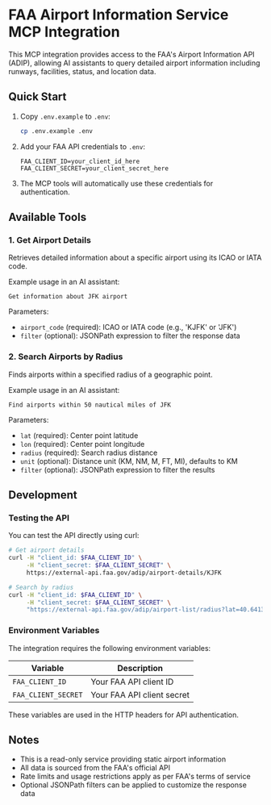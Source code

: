 # FAA Airport Information Service MCP Integration

This MCP integration provides access to the FAA's Airport Information API (ADIP), allowing AI assistants to query detailed airport information including runways, facilities, status, and location data.

## Quick Start

1. Copy `.env.example` to `.env`:
   ```bash
   cp .env.example .env
   ```

2. Add your FAA API credentials to `.env`:
   ```
   FAA_CLIENT_ID=your_client_id_here
   FAA_CLIENT_SECRET=your_client_secret_here
   ```

3. The MCP tools will automatically use these credentials for authentication.

## Available Tools

### 1. Get Airport Details
Retrieves detailed information about a specific airport using its ICAO or IATA code.

Example usage in an AI assistant:
```
Get information about JFK airport
```

Parameters:
- `airport_code` (required): ICAO or IATA code (e.g., 'KJFK' or 'JFK')
- `filter` (optional): JSONPath expression to filter the response data

### 2. Search Airports by Radius
Finds airports within a specified radius of a geographic point.

Example usage in an AI assistant:
```
Find airports within 50 nautical miles of JFK
```

Parameters:
- `lat` (required): Center point latitude
- `lon` (required): Center point longitude
- `radius` (required): Search radius distance
- `unit` (optional): Distance unit (KM, NM, M, FT, MI), defaults to KM
- `filter` (optional): JSONPath expression to filter the results

## Development

### Testing the API

You can test the API directly using curl:

```bash
# Get airport details
curl -H "client_id: $FAA_CLIENT_ID" \
     -H "client_secret: $FAA_CLIENT_SECRET" \
     https://external-api.faa.gov/adip/airport-details/KJFK

# Search by radius
curl -H "client_id: $FAA_CLIENT_ID" \
     -H "client_secret: $FAA_CLIENT_SECRET" \
     "https://external-api.faa.gov/adip/airport-list/radius?lat=40.6413&lon=-73.7781&radius=50&unit=KM"
```

### Environment Variables

The integration requires the following environment variables:

| Variable | Description |
|----------|-------------|
| `FAA_CLIENT_ID` | Your FAA API client ID |
| `FAA_CLIENT_SECRET` | Your FAA API client secret |

These variables are used in the HTTP headers for API authentication.

## Notes

- This is a read-only service providing static airport information
- All data is sourced from the FAA's official API
- Rate limits and usage restrictions apply as per FAA's terms of service
- Optional JSONPath filters can be applied to customize the response data 
